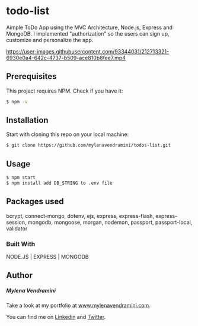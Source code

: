 # todo-list

Aimple ToDo App using the MVC Architecture, Node.js, Express and MongoDB. I implemented "authorization" so the users can sign up, customize and personalize the app.

https://user-images.githubusercontent.com/93344031/212713321-6930e0a4-642c-4737-b509-ace810b8fee7.mp4

## Prerequisites

This project requires NPM. Check if you have it:

```bash
$ npm -v
```

## Installation

Start with cloning this repo on your local machine:

```bash
$ git clone https://github.com/mylenavendramini/todos-list.git
```

## Usage

```bash
$ npm start
$ npm install add DB_STRING to .env file
```

## Packages used

bcrypt, connect-mongo, dotenv, ejs, express, express-flash, express-session, mongodb, mongoose, morgan, nodemon, passport, passport-local, validator

### Built With

NODE.JS | EXPRESS | MONGODB

## Author

##### Mylena Vendramini

Take a look at my portfolio at www.mylenavendramini.com.

You can find me on [Linkedin](https://www.linkedin.com/in/mylenavendramini/) and [Twitter](https://twitter.com/mmvendramini).

